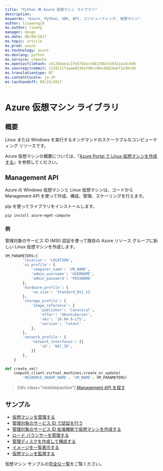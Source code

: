 ```yaml
---
title: "Python 用 Azure 仮想マシン ライブラリ"
description: 
keywords: "Azure, Python, SDK, API, コンピューティング, 仮想マシン"
author: lisawong19
ms.author: liwong
manager: douge
ms.date: 06/09/2017
ms.topic: article
ms.prod: azure
ms.technology: azure
ms.devlang: python
ms.service: compute
ms.openlocfilehash: c4128dae1c1fd47d2ac34b178b7e1031aa14c948
ms.sourcegitcommit: 1229121faaae8536a7d8cc89cddd24abf1e30cb8
ms.translationtype: HT
ms.contentlocale: ja-JP
ms.lasthandoff: 09/15/2017
---
```

# <a name="azure-virtual-machine-libraries"></a>Azure 仮想マシン ライブラリ

## <a name="overview"></a>概要

Linux または Windows を実行するオンデマンドのスケーラブルなコンピューティング リソースです。

Azure 仮想マシンの概要については、「[Azure Portal で Linux 仮想マシンを作成する](/azure/virtual-machines/linux/quick-create-portal)」を参照してください。

## <a name="management-api"></a>Management API

Azure の Windows 仮想マシンと Linux 仮想マシンは、コードから Management API を使って作成、構成、管理、スケーリングを行えます。

pip を使ってライブラリをインストールします。

```bash
pip install azure-mgmt-compute 
```   

### <a name="example"></a>例

管理対象のサービス ID (MSI) 認証を使って既存の Azure リソース グループに新しい Linux 仮想マシンを作成します。

```python
VM_PARAMETERS={
        'location': 'LOCATION',
        'os_profile': {
            'computer_name': 'VM_NAME',
            'admin_username': 'USERNAME',
            'admin_password': 'PASSWORD'
        },
        'hardware_profile': {
            'vm_size': 'Standard_DS1_v2'
        },
        'storage_profile': {
            'image_reference': {
                'publisher': 'Canonical',
                'offer': 'UbuntuServer',
                'sku': '16.04.0-LTS',
                'version': 'latest'
            },
        },
        'network_profile': {
            'network_interfaces': [{
                'id': 'NIC_ID',
            }]
        },
    }

def create_vm()
    compute_client.virtual_machines.create_or_update(
        'RESOURCE_GROUP_NAME', 'VM_NAME', VM_PARAMETERS)
```

> [!div class="nextstepaction"]
> [Management API を探す](/python/api/overview/azure/virtualmachines/managementlibrary)

## <a name="samples"></a>サンプル

* [仮想マシンを管理する][1]
* [管理対象のサービス ID で認証を行う][2]
* [管理対象のサービス ID 拡張機能で仮想マシンを作成する][3]
* [ロード バランサーを管理する][4]
* [管理ディスクを作成して構成する][5]
* [イメージを一覧表示する][6] 
* [仮想マシンを監視する][7]

仮想マシン サンプルの[完全な一覧](https://azure.microsoft.com/resources/samples/?platform=python&term=virtual-machines)をご覧ください。

[1]: https://azure.microsoft.com/resources/samples/virtual-machines-python-manage/
[2]: https://github.com/Azure-Samples/resource-manager-python-manage-resources-with-msi
[3]: https://github.com/Azure-Samples/compute-python-msi-vm
[4]: https://azure.microsoft.com/resources/samples/network-python-manage-loadbalancer
[5]: ../docs-ref-conceptual/python-sdk-azure-samples-managed-disks.md
[6]: ../docs-ref-conceptual/python-sdk-azure-samples-list-images.md
[7]: ../docs-ref-conceptual/python-sdk-azure-samples-monitor-vms.md